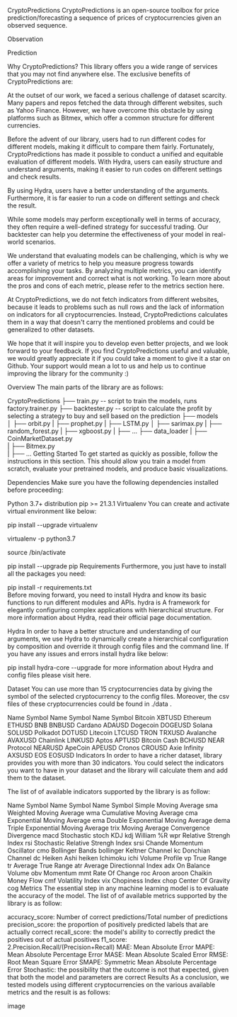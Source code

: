 CryptoPredictions
CryptoPredictions is an open-source toolbox for price prediction/forecasting a sequence of prices of cryptocurrencies given an observed sequence.

Observation


Prediction

Why CryptoPredictions?
This library offers you a wide range of services that you may not find anywhere else. The exclusive benefits of CryptoPredictions are:

At the outset of our work, we faced a serious challenge of dataset scarcity. Many papers and repos fetched the data through different websites, such as Yahoo Finance. However, we have overcome this obstacle by using platforms such as Bitmex, which offer a common structure for different currencies.

Before the advent of our library, users had to run different codes for different models, making it difficult to compare them fairly. Fortunately, CryptoPredictions has made it possible to conduct a unified and equitable evaluation of different models. With Hydra, users can easily structure and understand arguments, making it easier to run codes on different settings and check results.

By using Hydra, users have a better understanding of the arguments. Furthermore, it is far easier to run a code on different settings and check the result.

While some models may perform exceptionally well in terms of accuracy, they often require a well-defined strategy for successful trading. Our backtester can help you determine the effectiveness of your model in real-world scenarios.

We understand that evaluating models can be challenging, which is why we offer a variety of metrics to help you measure progress towards accomplishing your tasks. By analyzing multiple metrics, you can identify areas for improvement and correct what is not working. To learn more about the pros and cons of each metric, please refer to the metrics section here.

At CryptoPredictions, we do not fetch indicators from different websites, because it leads to problems such as null rows and the lack of information on indicators for all cryptocurrencies. Instead, CryptoPredictions calculates them in a way that doesn't carry the mentioned problems and could be generalized to other datasets.

We hope that it will inspire you to develop even better projects, and we look forward to your feedback. If you find CryptoPredictions useful and valuable, we would greatly appreciate it if you could take a moment to give it a star on Github. Your support would mean a lot to us and help us to continue improving the library for the community :)

Overview
The main parts of the library are as follows:

CryptoPredictions
├── train.py                            -- script to train the models, runs factory.trainer.py
├── backtester.py                       -- script to calculate the profit by selecting a strategy to buy and sell based on the prediction
├── models                    
│   ├── orbit.py
|   ├── prophet.py
|   ├── LSTM.py
│   ├── sarimax.py
|   ├── random_forest.py
|   ├── xgboost.py
|   ├── ...
├── data_loader
|   ├── CoinMarketDataset.py        
|   ├── Bitmex.py        
|   ├── ...
Getting Started
To get started as quickly as possible, follow the instructions in this section. This should allow you train a model from scratch, evaluate your pretrained models, and produce basic visualizations.

Dependencies
Make sure you have the following dependencies installed before proceeding:

Python 3.7+ distribution
pip >= 21.3.1
Virtualenv
You can create and activate virtual environment like below:

pip install --upgrade virtualenv

virtualenv -p python3.7 <venvname>  

source <venvname>/bin/activate  

pip install --upgrade pip
Requirements
Furthermore, you just have to install all the packages you need:

pip install -r requirements.txt  
Before moving forward, you need to install Hydra and know its basic functions to run different modules and APIs.
hydra is A framework for elegantly configuring complex applications with hierarchical structure. For more information about Hydra, read their official page documentation.

Hydra
In order to have a better structure and understanding of our arguments, we use Hydra to dynamically create a hierarchical configuration by composition and override it through config files and the command line. If you have any issues and errors install hydra like below:

pip install hydra-core --upgrade
for more information about Hydra and config files please visit here.

Dataset
You can use more than 15 cryptocurrencies data by giving the symbol of the selected cryptocurrency to the config files. Moreover, the csv files of these cryptocurrencies could be found in ./data .

Name	Symbol	Name	Symbol	Name	Symbol
Bitcoin	XBTUSD	Ethereum	ETHUSD	BNB	BNBUSD
Cardano	ADAUSD	Dogecoin	DOGEUSD	Solana	SOLUSD
Polkadot	DOTUSD	Litecoin	LTCUSD	TRON	TRXUSD
Avalanche	AVAXUSD	Chainlink	LINKUSD	Aptos	APTUSD
Bitcoin Cash	BCHUSD	NEAR Protocol	NEARUSD	ApeCoin	APEUSD
Cronos	CROUSD	Axie Infinity	AXSUSD	EOS	EOSUSD
Indicators
In order to have a richer dataset, library provides you with more than 30 indicators. You could select the indicators you want to have in your dataset and the library will calculate them and add them to the dataset.

The list of of available indicators supported by the library is as follow:

Name	Symbol	Name	Symbol	Name	Symbol
Simple Moving Average	sma	Weighted Moving Average	wma	Cumulative Moving Average	cma
Exponential Moving Average	ema	Double Exponential Moving Average	dema	Triple Exponential Moving Average	trix
Moving Average Convergence Divergence	macd	Stochastic	stoch	KDJ	kdj
William %R	wpr	Relative Strengh Index	rsi	Stochastic Relative Strengh Index	srsi
Chande Momentum Oscillator	cmo	Bollinger Bands	bollinger	Keltner Channel	kc
Donchian Channel	dc	Heiken Ashi	heiken	Ichimoku	ichi
Volume Profile	vp	True Range	tr	Average True Range	atr
Average Directionnal Index	adx	On Balance Volume	obv	Momentum	mmt
Rate Of Change	roc	Aroon	aroon	Chaikin Money Flow	cmf
Volatility Index	vix	Chopiness Index	chop	Center Of Gravity	cog
Metrics
The essential step in any machine learning model is to evaluate the accuracy of the model. The list of of available metrics supported by the library is as follow:

accuracy_score: Number of correct predictions/Total number of predictions
precision_score: the proportion of positively predicted labels that are actually correct
recall_score: the model's ability to correctly predict the positives out of actual positives
f1_score: 2.Precision.Recall/(Precision+Recall)
MAE: Mean Absolute Error
MAPE: Mean Absolute Percentage Error
MASE: Mean Absolute Scaled Error
RMSE: Root Mean Square Error
SMAPE: Symmetric Mean Absolute Percentage Error
Stochastic: the possibility that the outcome is not that expected, given that both the model and parameters are correct
Results
As a conclusion, we tested models using different cryptocurrencies on the various available metrics and the result is as follows:

image
